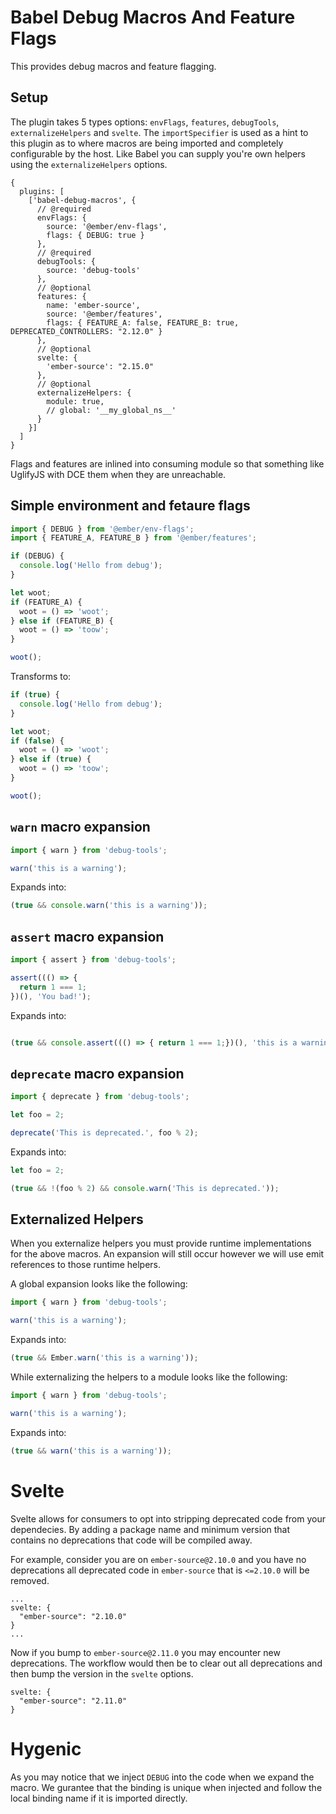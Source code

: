 # Babel Debug Macros And Feature Flags

This provides debug macros and feature flagging.

## Setup

The plugin takes 5 types options: `envFlags`, `features`, `debugTools`, `externalizeHelpers` and `svelte`. The `importSpecifier` is used as a hint to this plugin as to where macros are being imported and completely configurable by the host. Like Babel you can supply you're own helpers using the `externalizeHelpers` options.

```
{
  plugins: [
    ['babel-debug-macros', {
      // @required
      envFlags: {
        source: '@ember/env-flags',
        flags: { DEBUG: true }
      },
      // @required
      debugTools: {
        source: 'debug-tools'
      },
      // @optional
      features: {
        name: 'ember-source',
        source: '@ember/features',
        flags: { FEATURE_A: false, FEATURE_B: true, DEPRECATED_CONTROLLERS: "2.12.0" }
      },
      // @optional
      svelte: {
        'ember-source': "2.15.0"
      },
      // @optional
      externalizeHelpers: {
        module: true,
        // global: '__my_global_ns__'
      }
    }]
  ]
}
```

Flags and features are inlined into consuming module so that something like UglifyJS with DCE them when they are unreachable.

## Simple environment and fetaure flags

```javascript
import { DEBUG } from '@ember/env-flags';
import { FEATURE_A, FEATURE_B } from '@ember/features';

if (DEBUG) {
  console.log('Hello from debug');
}

let woot;
if (FEATURE_A) {
  woot = () => 'woot';
} else if (FEATURE_B) {
  woot = () => 'toow';
}

woot();
```

Transforms to:

```javascript
if (true) {
  console.log('Hello from debug');
}

let woot;
if (false) {
  woot = () => 'woot';
} else if (true) {
  woot = () => 'toow';
}

woot();
```

## `warn` macro expansion

```javascript
import { warn } from 'debug-tools';

warn('this is a warning');
```

Expands into:

```javascript
(true && console.warn('this is a warning'));
```

## `assert` macro expansion

```javascript
import { assert } from 'debug-tools';

assert((() => {
  return 1 === 1;
})(), 'You bad!');
```

Expands into:

```javascript

(true && console.assert((() => { return 1 === 1;})(), 'this is a warning'));
```

## `deprecate` macro expansion

```javascript
import { deprecate } from 'debug-tools';

let foo = 2;

deprecate('This is deprecated.', foo % 2);
```

Expands into:

```javascript
let foo = 2;

(true && !(foo % 2) && console.warn('This is deprecated.'));
```

## Externalized Helpers

When you externalize helpers you must provide runtime implementations for the above macros. An expansion will still occur however we will use emit references to those runtime helpers.

A global expansion looks like the following:

```javascript
import { warn } from 'debug-tools';

warn('this is a warning');
```

Expands into:

```javascript
(true && Ember.warn('this is a warning'));
```

While externalizing the helpers to a module looks like the following:

```javascript
import { warn } from 'debug-tools';

warn('this is a warning');
```

Expands into:

```javascript
(true && warn('this is a warning'));
```

# Svelte

Svelte allows for consumers to opt into stripping deprecated code from your dependecies. By adding a package name and minimum version that contains no deprecations that code will be compiled away.

For example, consider you are on `ember-source@2.10.0` and you have no deprecations all deprecated code in `ember-source` that is `<=2.10.0` will be removed.

```
...
svelte: {
  "ember-source": "2.10.0"
}
...
```

Now if you bump to `ember-source@2.11.0` you may encounter new deprecations. The workflow would then be to clear out all deprecations and then bump the version in the `svelte` options.

```
svelte: {
  "ember-source": "2.11.0"
}
```

# Hygenic

As you may notice that we inject `DEBUG` into the code when we expand the macro. We gurantee that the binding is unique when injected and follow the local binding name if it is imported directly.
